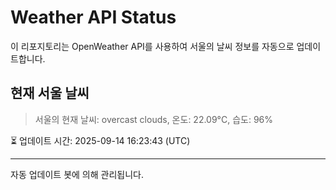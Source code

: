 
# Weather API Status

이 리포지토리는 OpenWeather API를 사용하여 서울의 날씨 정보를 자동으로 업데이트합니다.

## 현재 서울 날씨
> 서울의 현재 날씨: overcast clouds, 온도: 22.09°C, 습도: 96%

⏳ 업데이트 시간: 2025-09-14 16:23:43 (UTC)

---
자동 업데이트 봇에 의해 관리됩니다.

